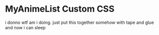 # MyAnimeList Custom CSS
 i donno wtf am i doing. just put this together somehow with tape and glue and now i can sleep
